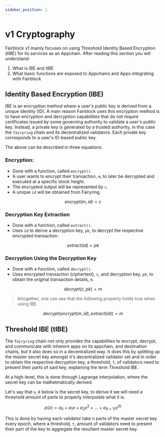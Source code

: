 ```yaml
---
sidebar_position: 1
---
```


# v1 Cryptography

Fairblock v1 mainly focuses on using Threshold Identity Based Encryption (tIBE) for its services as an Appchain. After reading this section you will understand:

1. What is IBE and tIBE
2. What basic functions are exposed to Appchains and Apps integrating with Fairblock

## Identity Based Encryption (IBE)

IBE is an encryption method where a user's public key is derived from a unique identity (ID). A main reason Fairblock uses this encryption method is to have encryption and decryption capabilities that do not require certificates issued by some governing authority to validate a user's public key. Instead, a private key is generated by a trusted authority, in this case the `fairyring` chain and its decentralized validators. Each private key corresponds to a user's ID-based public key.

The above can be described in three equations.


### Encryption:

- Done with a function, called `encrypt()`.
- A user wants to encrypt their transaction, `m`, to later be decrypted and executed at a specific block height. 
- The encrypted output will be represented by `c`. 
- A unique `id` will be obtained from Fairyring. 
<!-- TODO - confirm where id comes from -->

$$
encrypt(m, id) = c
$$

### Decryption Key Extraction

- Done with a function, called `extract()`.
- Uses `id` to derive a decryption key, `pk`, to decrypt the respective encrypted transaction.

$$
extract(id) = pk
$$

### Decryption Using the Decryption Key

- Done with a function, called `decrypt()`.
- Uses encrypted transaction (ciphertext), `c`, and decryption key, `pk`, to obtain the original transaction details, `m`.

$$
decrypt(c,pk) = m
$$

> Altogether, one can see that the following property holds true when using IBE.

$$
decrypt(encrypt(m, id), extract(id)) = m
$$

## Threshold IBE (tIBE)

The `fairyring` chain not only provides the capabilities to encrypt, decrypt, and communicate with inherent apps on its appchain, and destination chains, but it also does so in a decentralized way. It does this by splitting up the master secret key amongst it's decentralized validator set and in order to obtain the respective decryption key, a threshold, `t`, of validators need to present their parts of said key; explaining the term Threshold IBE.

At a high-level, this is done through Lagrange interpolation, where the secret key can be mathetmatically derived. 

Let's say that `a_0` below is the secret key, to derive it we will need a threshold amount of parts to properly interpolate what it is.

<!-- TODO - better elaborate on the equation below's relevance. -->

$$
p(x) = a_0 + a_1 x + a_2 x^2 + \dots + a_(t+1) x^(t)
$$
<!-- TODO need to fix above equation but t import giving issues on build -->

This is done by having each validator take n parts of the master secret key every epoch, where a threshold, `t`, amount of validators need to present their part of the key to aggregate the resultant master secret key.